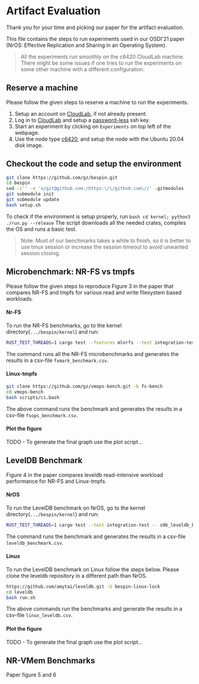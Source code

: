 # Artifact Evaluation
Thank you for your time and picking our paper for the artifact evaluation.

This file contains the steps to run experiments used in our OSDI'21 paper
(NrOS: Effective Replication and Sharing in an Operating System).

> All the experiments run smoothly on the c6420 CloudLab machine. There might be
some issues if one tries to run the experiments on some other machine with a
different configuration.

## Reserve a machine
Please follow the given steps to reserve a machine to run the experiments.
  1. Setup an account on [CloudLab](https://www.cloudlab.us), if not already present.
  2. Log in to [CloudLab](https://www.cloudlab.us/login.php) and setup a [password-less](https://docs.cloudlab.us/users.html#%28part._ssh-access) ssh key.
  3. Start an experiment by clicking on `Experiments` on top left of the webpage.
  4. Use the node type [c6420](https://docs.cloudlab.us/hardware.html), and setup the node with the Ubuntu 20.04 disk image.

## Checkout the code and setup the environment
```bash
git clone https://github.com/gz/bespin.git
cd bespin
sed -i'' -e 's/git@github.com:/https:\/\/github.com\//' .gitmodules
git submodule init
git submodule update
bash setup.sh
```
To check if the environment is setup properly, run ```bash cd kernel; python3 ./run.py --release```
The script downloads all the needed crates, compiles the OS and runs a basic test.

> Note: Most of our benchmarks takes a while to finish, so it is better to use tmux session or increase
the session timeout to avoid unwanted session closing.

## Microbenchmark: NR-FS vs tmpfs
Please follow the given steps to reproduce Figure 3 in the paper that compares NR-FS and tmpfs for
various read and write filesystem based workloads.

#### Nr-FS
To run the NR-FS benchmarks, go to the kernel directory(`.../bespin/kernel`) and run:
```bash
RUST_TEST_THREADS=1 cargo test --features mlnrfs --test integration-test -- s06_fxmark_bench --nocapture
```
The command runs all the NR-FS microbenchmarks and generates the results in a csv-file `fxmark_benchmark.csv`.

#### Linux-tmpfs

```bash
git clone https://github.com/gz/vmops-bench.git -b fs-bench
cd vmops-bench
bash scripts/ci.bash
```

The above command runs the benchmark and generates the results in a csv-file `fsops_benchmark.csv`.

#### Plot the figure
TODO - To generate the final graph use the plot script...

## LevelDB Benchmark
Figure 4 in the paper compares leveldb read-intensive workload performance for NR-FS and Linux-tmpfs.

#### NrOS
To run the LevelDB benchmark on NrOS, go to the kernel directory(`.../bespin/kernel`) and run:
```bash
RUST_TEST_THREADS=1 cargo test --test integration-test -- s06_leveldb_benchmark --nocapture
```
The command runs the benchmark and generates the results in a csv-file `leveldb_benchmark.csv`.

#### Linux
To run the LevelDB benchmark on Linux follow the steps below. Please clone the leveldb repository
in a different path than NrOS.

```bash
https://github.com/amytai/leveldb.git -b bespin-linux-lock
cd leveldb
bash run.sh
```
The above commands run the benchmarks and generate the results in a csv-file `linux_leveldb.csv`.

#### Plot the figure
TODO - To generate the final graph use the plot script...

## NR-VMem Benchmarks
Paper figure 5 and 6